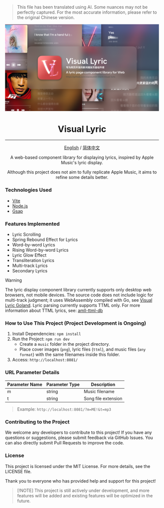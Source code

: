> This file has been translated using AI. Some nuances may not be perfectly captured. 
> For the most accurate information, please refer to the original Chinese version.

<div align=center>

![bg](./bg.png)

# Visual Lyric

---

[English](./README.md) / [简体中文](./README_zh.md)

A web-based component library for displaying lyrics, inspired by Apple Music's lyric display.

Although this project does not aim to fully replicate Apple Music, it aims to refine some details better.

</div>

### Technologies Used

- [Vite](https://vitejs.dev/)
- [Node.js](https://nodejs.org/)
- [Gsap](https://gsap.com/)

### Features Implemented

- Lyric Scrolling
- Spring Rebound Effect for Lyrics
- Word-by-word Lyrics
- Rising Word-by-word Lyrics
- Lyric Glow Effect
- Transliteration Lyrics
- Multi-track Lyrics
- Secondary Lyrics

> [!WARNING]
> The lyric display component library currently supports only desktop web browsers, not mobile devices.
> The source code does not include logic for multi-track judgment; it uses WebAssembly compiled with Go, see [Visual Lyric Goland](https://github.com/xiaowumin-mark/visual-lyric-core).
> Lyric parsing currently supports TTML only. For more information about TTML lyrics, see: [amll-ttml-db](https://github.com/Steve-xmh/amll-ttml-db)

### How to Use This Project (Project Development is Ongoing)

1. Install Dependencies: `npm install`
2. Run the Project: `npm run dev`
    - Create a `music` folder in the project directory.
    - Place cover images (`png`), lyric files (`ttml`), and music files (`any format`) with the same filenames inside this folder.
3. Access: `http://localhost:8081/`

### URL Parameter Details

| Parameter Name | Parameter Type | Description |
| --- | --- | --- |
| m | string | Music filename |
| t | string | Song file extension |

> Example: `http://localhost:8081/?m=ME!&t=mp3`

### Contributing to the Project

We welcome any developers to contribute to this project! If you have any questions or suggestions, please submit feedback via GitHub Issues. You can also directly submit Pull Requests to improve the code.

### License

This project is licensed under the MIT License. For more details, see the LICENSE file.

Thank you to everyone who has provided help and support for this project!

> [!NOTE] This project is still actively under development, and more features will be added and existing features will be optimized in the future.